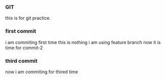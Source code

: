 ### GIT
this is for git practice.

### first commit
i am commiting first time
this is nothing
i am using feature branch
now it is time for commit-2

### third commit
now i am commiting for thired time
